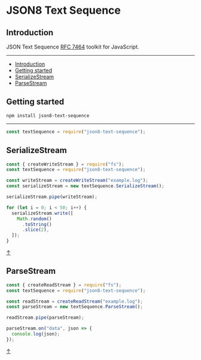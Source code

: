 # JSON8 Text Sequence

## Introduction

JSON Text Sequence [RFC 7464](https://tools.ietf.org/html/rfc7464) toolkit for JavaScript.

---

- [Introduction](#introduction)
- [Getting started](#getting-started)
- [SerializeStream](#serializestream)
- [ParseStream](#parsestream)

## Getting started

`npm install json8-text-sequence`

---

```js
const textSequence = require("json8-text-sequence");
```

## SerializeStream

```js
const { createWriteStream } = require("fs");
const textSequence = require("json8-text-sequence");

const writeStream = createWriteStream("example.log");
const serializeStream = new textSequence.SerializeStream();

serializeStream.pipe(writeStream);

for (let i = 0; i < 50; i++) {
  serializeStream.write([
    Math.random()
      .toString()
      .slice(2),
  ]);
}
```

[↑](#json8-text-sequence)

## ParseStream

```js
const { createReadStream } = require("fs");
const textSequence = require("json8-text-sequence");

const readStream = createReadStream("example.log");
const parseStream = new textSequence.ParseStream();

readStream.pipe(parseStream);

parseStream.on("data", json => {
  console.log(json);
});
```

[↑](#json8-text-sequence)
